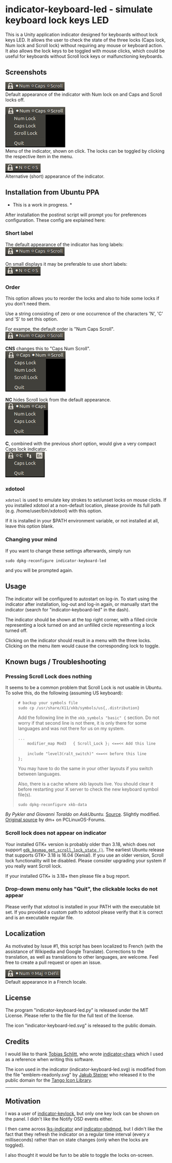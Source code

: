 # indicator-keyboard-led - simulate keyboard lock keys LED

This is a Unity application indicator designed for keyboards without lock
keys LED. It allows the user to check the state of the three locks (Caps lock,
Num lock and Scroll lock) without requiring any mouse or keyboard action. It
also allows the lock keys to be toggled with mouse clicks, which could be
useful for keyboards without Scroll lock keys or malfunctioning keyboards.

## Screenshots

![indicator default][sc1]  
Default appearance of the indicator with Num lock on and Caps and Scroll locks
off.

![indicator menu][sc2]  
Menu of the indicator, shown on click. The locks can be toggled by clicking
the respective item in the menu.

![indicator short][sc3]  
Alternative (short) appearance of the indicator.

## Installation from Ubuntu PPA

* This is a work in progress. *

After installation the postinst script will prompt you for preferences
configuration. These config are explained here:

### Short label

The default appearance of the indicator has long labels:  
![⚫Num ⚫Caps ⚫Scroll][sc1]

On small displays it may be preferable to use short labels:  
![⚫N ⚫C ⚫S][sc3]

### Order

This option allows you to reorder the locks and also to hide
some locks if you don't need them.

Use a string consisting of zero or one occurrence of the
characters 'N', 'C' and 'S' to set this option.

For exampe, the default order is "Num Caps Scroll".  
![⚫Num ⚫Caps ⚫Scroll][sc1]

**CNS** changes this to "Caps Num Scroll".  
![⚫Caps ⚫Num ⚫Scroll][sc4]

**NC** hides Scroll lock from the default appearance.  
![⚫Num ⚫Caps][sc5]

**C**, combined with the previous *short* option,
would give a very compact Caps lock indicator.  
![⚫C][sc6]

[sc1]: screenshots/sc1.png
[sc2]: screenshots/sc2.png
[sc3]: screenshots/sc3.png
[sc4]: screenshots/sc4.png
[sc5]: screenshots/sc5.png
[sc6]: screenshots/sc6.png

### xdotool

`xdotool` is used to emulate key strokes to set/unset locks on mouse clicks.
If you installed xdotool at a non-default location, please provide its full
path (e.g. /home/user/bin/xdotool) with this option.

If it is installed in your $PATH environment variable, or not installed at
all, leave this option blank.

### Changing your mind

If you want to change these settings afterwards, simply run

    sudo dpkg-reconfigure indicator-keyboard-led

and you will be prompted again.

## Usage

The indicator will be configured to autostart on log-in. To start using the
indicator after installation, log-out and log-in again, or manually start
the indicator (search for "indicator-keyboard-led" in the dash).

The indicator should be shown at the top right corner, with a filled circle
representing a lock turned on and an unfilled circle representing a lock
turned off.

Clicking on the indicator should result in a menu with the three locks.
Clicking on the menu item would cause the corresponding lock to toggle.

## Known bugs / Troubleshooting

### Pressing Scroll Lock does nothing

It seems to be a common problem that Scroll Lock is not usable in Ubuntu.
To solve this, do the following (assuming US keyboard):

 >     # backup your symbols file
 >     sudo cp /usr/share/X11/xkb/symbols/us{,.distribution} 
 >
 > Add the following line in the `xkb_symbols "basic" {` section. Do not worry
 > if that second line is not there, it is only there for some languages and
 > was not there for us on my system.
 >
 >     ...
 >         modifier_map Mod3   { Scroll_Lock }; <==<< Add this line
 > 
 >         include "level3(ralt_switch)" <==<< before this line
 >     };
 >
 >
 > You may have to do the same in your other layouts if you switch between
 > languages.
 >
 > Also, there is a cache where xkb layouts live. You should clear it before
 > restarting your X server to check the new keyboard symbol file(s).
 >
 >     sudo dpkg-reconfigure xkb-data

*By Pykler and Giovanni Toraldo on AskUbuntu.* [Source][quotesrc]. Slightly
modified. [Original source][origsrc] by dm+ on PCLinuxOS-Forums.

[origsrc]: http://www.pclinuxos.com/forum/index.php/topic,125690.msg1052201.html?PHPSESSID=2qsv83lve6dgd0ivq14bfcjc30#msg1052201
[quotesrc]: http://askubuntu.com/a/597757/274080

### Scroll lock does not appear on indicator

Your installed GTK+ version is probably older than 3.18, which
does not support [`gdk_keymap_get_scroll_lock_state ()`][gtkdoc-scroll].
The earliest Ubuntu release that supports GTK+ 3.18 is 16.04 (Xenial).
If you use an older version, Scroll lock functionality will be disabled.
Please consider upgrading your system if you really want Scroll lock.

If your installed GTK+ is 3.18+ then please file a bug report.

[gtkdoc-scroll]: https://developer.gnome.org/gdk3/stable/gdk3-Keyboard-Handling.html#gdk-keymap-get-scroll-lock-state

### Drop-down menu only has "Quit", the clickable locks do not appear

Please verify that xdotool is installed in your PATH with the executable
bit set. If you provided a custom path to xdotool please verify that it
is correct and is an executable regular file.

## Localization

As motivated by Issue #1, this script has been localized to French (with
the assistance of Wikipedia and Google Translate). Corrections to the
translation, as well as translations to other languages, are welcome.
Feel free to create a pull request or open an issue.

![indicator default, French locale][sc7]  
Default appearance in a French locale.

[sc7]: screenshots/sc7.png

## License

The program "indicator-keyboard-led.py" is released under the MIT License.
Please refer to the file for the full text of the license.

The icon "indicator-keyboard-led.svg" is released to the public domain.

## Credits

I would like to thank [Tobias Schlitt](https://github.com/tobyS), who wrote
[indicator-chars](https://github.com/tobyS/indicator-chars) which I used
as a reference when writing this software.

The icon used in the indicator (indicator-keyboard-led.svg) is modified
from the file "emblem-readonly.svg" by
[Jakub Steiner](http://jimmac.musichall.cz)
who released it to the public domain for the
[Tango Icon Library](http://tango.freedesktop.org/Tango_Icon_Library).

---

## Motivation

I was a user of [indicator-keylock][ind-kl], but only one key lock can be shown
on the panel. I didn't like the Notify OSD events either.

I then came across [lks-indicator][lks] and [indicator-xbdmod][xbdmod], but
I didn't like the fact that they refresh the indicator on a regular time
interval (every *x* milliseconds) rather than on state changes (only when
the locks are toggled).

I also thought it would be fun to be able to toggle the locks on-screen.

[ind-kl]: https://launchpad.net/~tsbarnes/+archive/ubuntu/indicator-keylock
[lks]: https://github.com/SergKolo/lks-indicator
[xbdmod]: https://github.com/sneetsher/indicator-xkbmod
